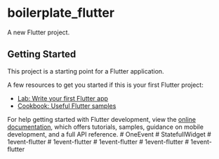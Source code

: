# boilerplate_flutter

A new Flutter project.

## Getting Started

This project is a starting point for a Flutter application.

A few resources to get you started if this is your first Flutter project:

- [Lab: Write your first Flutter app](https://docs.flutter.dev/get-started/codelab)
- [Cookbook: Useful Flutter samples](https://docs.flutter.dev/cookbook)

For help getting started with Flutter development, view the
[online documentation](https://docs.flutter.dev/), which offers tutorials,
samples, guidance on mobile development, and a full API reference.
#   O n e E v e n t  
 #   S t a t e f u l l W i d g e t  
 #   1 e v e n t - f l u t t e r  
 #   1 e v e n t - f l u t t e r  
 #   1 e v e n t - f l u t t e r  
 #   1 e v e n t - f l u t t e r  
 #   1 e v e n t - f l u t t e r  
 